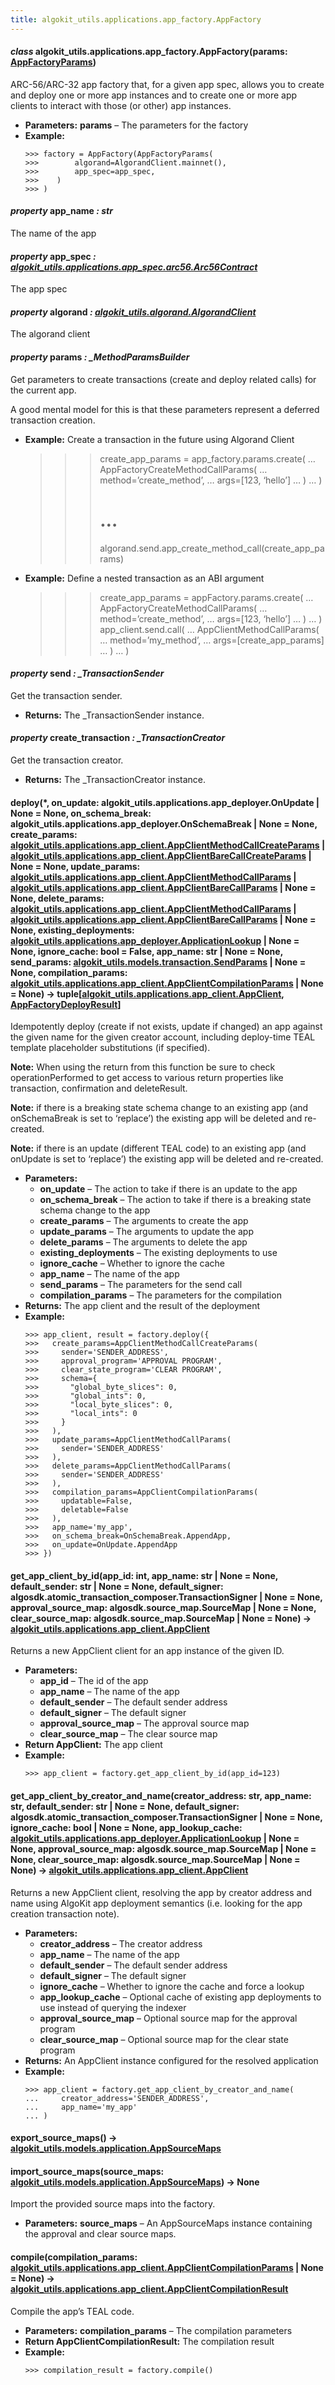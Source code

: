 ```yaml
---
title: algokit_utils.applications.app_factory.AppFactory
---
```

#### *class* algokit_utils.applications.app_factory.AppFactory(params: [AppFactoryParams](#algokit_utils.applications.app_factory.AppFactoryParams))

ARC-56/ARC-32 app factory that, for a given app spec, allows you to create
and deploy one or more app instances and to create one or more app clients
to interact with those (or other) app instances.

* **Parameters:**
  **params** – The parameters for the factory
* **Example:**
  ```pycon
  >>> factory = AppFactory(AppFactoryParams(
  >>>        algorand=AlgorandClient.mainnet(),
  >>>        app_spec=app_spec,
  >>>    )
  >>> )
  ```

#### *property* app_name *: str*

The name of the app

#### *property* app_spec *: [algokit_utils.applications.app_spec.arc56.Arc56Contract](/reference/algokit-utils-py/api/applications/app_spec/arc56/arc56contract/#algokit_utils.applications.app_spec.arc56.Arc56Contract)*

The app spec

#### *property* algorand *: [algokit_utils.algorand.AlgorandClient](/reference/algokit-utils-py/api/algorand/algorandclient/#algokit_utils.algorand.AlgorandClient)*

The algorand client

#### *property* params *: \_MethodParamsBuilder*

Get parameters to create transactions (create and deploy related calls) for the current app.

A good mental model for this is that these parameters represent a deferred transaction creation.

* **Example:**
  Create a transaction in the future using Algorand Client
  >>> create_app_params = app_factory.params.create(
  …     AppFactoryCreateMethodCallParams(
  …         method=’create_method’,
  …         args=[123, ‘hello’]
  …     )
  … )
  >>> # …
  >>> algorand.send.app_create_method_call(create_app_params)
* **Example:**
  Define a nested transaction as an ABI argument
  >>> create_app_params = appFactory.params.create(
  …     AppFactoryCreateMethodCallParams(
  …         method=’create_method’,
  …         args=[123, ‘hello’]
  …     )
  … )
  >>> app_client.send.call(
  …     AppClientMethodCallParams(
  …         method=’my_method’,
  …         args=[create_app_params]
  …     )
  … )

#### *property* send *: \_TransactionSender*

Get the transaction sender.

* **Returns:**
  The \_TransactionSender instance.

#### *property* create_transaction *: \_TransactionCreator*

Get the transaction creator.

* **Returns:**
  The \_TransactionCreator instance.

#### deploy(\*, on_update: algokit_utils.applications.app_deployer.OnUpdate | None = None, on_schema_break: algokit_utils.applications.app_deployer.OnSchemaBreak | None = None, create_params: [algokit_utils.applications.app_client.AppClientMethodCallCreateParams](/reference/algokit-utils-py/api/applications/app_client/appclientmethodcallcreateparams/#algokit_utils.applications.app_client.AppClientMethodCallCreateParams) | [algokit_utils.applications.app_client.AppClientBareCallCreateParams](/reference/algokit-utils-py/api/applications/app_client/appclientbarecallcreateparams/#algokit_utils.applications.app_client.AppClientBareCallCreateParams) | None = None, update_params: [algokit_utils.applications.app_client.AppClientMethodCallParams](/reference/algokit-utils-py/api/applications/app_client/appclientmethodcallparams/#algokit_utils.applications.app_client.AppClientMethodCallParams) | [algokit_utils.applications.app_client.AppClientBareCallParams](/reference/algokit-utils-py/api/applications/app_client/appclientbarecallparams/#algokit_utils.applications.app_client.AppClientBareCallParams) | None = None, delete_params: [algokit_utils.applications.app_client.AppClientMethodCallParams](/reference/algokit-utils-py/api/applications/app_client/appclientmethodcallparams/#algokit_utils.applications.app_client.AppClientMethodCallParams) | [algokit_utils.applications.app_client.AppClientBareCallParams](/reference/algokit-utils-py/api/applications/app_client/appclientbarecallparams/#algokit_utils.applications.app_client.AppClientBareCallParams) | None = None, existing_deployments: [algokit_utils.applications.app_deployer.ApplicationLookup](/reference/algokit-utils-py/api/applications/app_deployer/applicationlookup/#algokit_utils.applications.app_deployer.ApplicationLookup) | None = None, ignore_cache: bool = False, app_name: str | None = None, send_params: [algokit_utils.models.transaction.SendParams](/reference/algokit-utils-py/api/models/transaction/sendparams/#algokit_utils.models.transaction.SendParams) | None = None, compilation_params: [algokit_utils.applications.app_client.AppClientCompilationParams](/reference/algokit-utils-py/api/applications/app_client/appclientcompilationparams/#algokit_utils.applications.app_client.AppClientCompilationParams) | None = None) → tuple[[algokit_utils.applications.app_client.AppClient](/reference/algokit-utils-py/api/applications/app_client/appclient/#algokit_utils.applications.app_client.AppClient), [AppFactoryDeployResult](#algokit_utils.applications.app_factory.AppFactoryDeployResult)]

Idempotently deploy (create if not exists, update if changed) an app against the given name for the given
creator account, including deploy-time TEAL template placeholder substitutions (if specified).

**Note:** When using the return from this function be sure to check operationPerformed to get access to
various return properties like transaction, confirmation and deleteResult.

**Note:** if there is a breaking state schema change to an existing app (and onSchemaBreak is set to
‘replace’) the existing app will be deleted and re-created.

**Note:** if there is an update (different TEAL code) to an existing app (and onUpdate is set to
‘replace’) the existing app will be deleted and re-created.

* **Parameters:**
  * **on_update** – The action to take if there is an update to the app
  * **on_schema_break** – The action to take if there is a breaking state schema change to the app
  * **create_params** – The arguments to create the app
  * **update_params** – The arguments to update the app
  * **delete_params** – The arguments to delete the app
  * **existing_deployments** – The existing deployments to use
  * **ignore_cache** – Whether to ignore the cache
  * **app_name** – The name of the app
  * **send_params** – The parameters for the send call
  * **compilation_params** – The parameters for the compilation
* **Returns:**
  The app client and the result of the deployment
* **Example:**
  ```pycon
  >>> app_client, result = factory.deploy({
  >>>   create_params=AppClientMethodCallCreateParams(
  >>>     sender='SENDER_ADDRESS',
  >>>     approval_program='APPROVAL PROGRAM',
  >>>     clear_state_program='CLEAR PROGRAM',
  >>>     schema={
  >>>       "global_byte_slices": 0,
  >>>       "global_ints": 0,
  >>>       "local_byte_slices": 0,
  >>>       "local_ints": 0
  >>>     }
  >>>   ),
  >>>   update_params=AppClientMethodCallParams(
  >>>     sender='SENDER_ADDRESS'
  >>>   ),
  >>>   delete_params=AppClientMethodCallParams(
  >>>     sender='SENDER_ADDRESS'
  >>>   ),
  >>>   compilation_params=AppClientCompilationParams(
  >>>     updatable=False,
  >>>     deletable=False
  >>>   ),
  >>>   app_name='my_app',
  >>>   on_schema_break=OnSchemaBreak.AppendApp,
  >>>   on_update=OnUpdate.AppendApp
  >>> })
  ```

#### get_app_client_by_id(app_id: int, app_name: str | None = None, default_sender: str | None = None, default_signer: algosdk.atomic_transaction_composer.TransactionSigner | None = None, approval_source_map: algosdk.source_map.SourceMap | None = None, clear_source_map: algosdk.source_map.SourceMap | None = None) → [algokit_utils.applications.app_client.AppClient](/reference/algokit-utils-py/api/applications/app_client/appclient/#algokit_utils.applications.app_client.AppClient)

Returns a new AppClient client for an app instance of the given ID.

* **Parameters:**
  * **app_id** – The id of the app
  * **app_name** – The name of the app
  * **default_sender** – The default sender address
  * **default_signer** – The default signer
  * **approval_source_map** – The approval source map
  * **clear_source_map** – The clear source map
* **Return AppClient:**
  The app client
* **Example:**
  ```pycon
  >>> app_client = factory.get_app_client_by_id(app_id=123)
  ```

#### get_app_client_by_creator_and_name(creator_address: str, app_name: str, default_sender: str | None = None, default_signer: algosdk.atomic_transaction_composer.TransactionSigner | None = None, ignore_cache: bool | None = None, app_lookup_cache: [algokit_utils.applications.app_deployer.ApplicationLookup](/reference/algokit-utils-py/api/applications/app_deployer/applicationlookup/#algokit_utils.applications.app_deployer.ApplicationLookup) | None = None, approval_source_map: algosdk.source_map.SourceMap | None = None, clear_source_map: algosdk.source_map.SourceMap | None = None) → [algokit_utils.applications.app_client.AppClient](/reference/algokit-utils-py/api/applications/app_client/appclient/#algokit_utils.applications.app_client.AppClient)

Returns a new AppClient client, resolving the app by creator address and name
using AlgoKit app deployment semantics (i.e. looking for the app creation transaction note).

* **Parameters:**
  * **creator_address** – The creator address
  * **app_name** – The name of the app
  * **default_sender** – The default sender address
  * **default_signer** – The default signer
  * **ignore_cache** – Whether to ignore the cache and force a lookup
  * **app_lookup_cache** – Optional cache of existing app deployments to use instead of querying the indexer
  * **approval_source_map** – Optional source map for the approval program
  * **clear_source_map** – Optional source map for the clear state program
* **Returns:**
  An AppClient instance configured for the resolved application
* **Example:**
  ```pycon
  >>> app_client = factory.get_app_client_by_creator_and_name(
  ...     creator_address='SENDER_ADDRESS',
  ...     app_name='my_app'
  ... )
  ```

#### export_source_maps() → [algokit_utils.models.application.AppSourceMaps](/reference/algokit-utils-py/api/models/application/appsourcemaps/#algokit_utils.models.application.AppSourceMaps)

#### import_source_maps(source_maps: [algokit_utils.models.application.AppSourceMaps](/reference/algokit-utils-py/api/models/application/appsourcemaps/#algokit_utils.models.application.AppSourceMaps)) → None

Import the provided source maps into the factory.

* **Parameters:**
  **source_maps** – An AppSourceMaps instance containing the approval and clear source maps.

#### compile(compilation_params: [algokit_utils.applications.app_client.AppClientCompilationParams](/reference/algokit-utils-py/api/applications/app_client/appclientcompilationparams/#algokit_utils.applications.app_client.AppClientCompilationParams) | None = None) → [algokit_utils.applications.app_client.AppClientCompilationResult](/reference/algokit-utils-py/api/applications/app_client/appclientcompilationresult/#algokit_utils.applications.app_client.AppClientCompilationResult)

Compile the app’s TEAL code.

* **Parameters:**
  **compilation_params** – The compilation parameters
* **Return AppClientCompilationResult:**
  The compilation result
* **Example:**
  ```pycon
  >>> compilation_result = factory.compile()
  ```